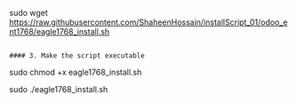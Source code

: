 sudo wget https://raw.githubusercontent.com/ShaheenHossain/installScript_01/odoo_ent1768/eagle1768_install.sh
```

#### 3. Make the script executable
```
sudo chmod +x eagle1768_install.sh

sudo ./eagle1768_install.sh

